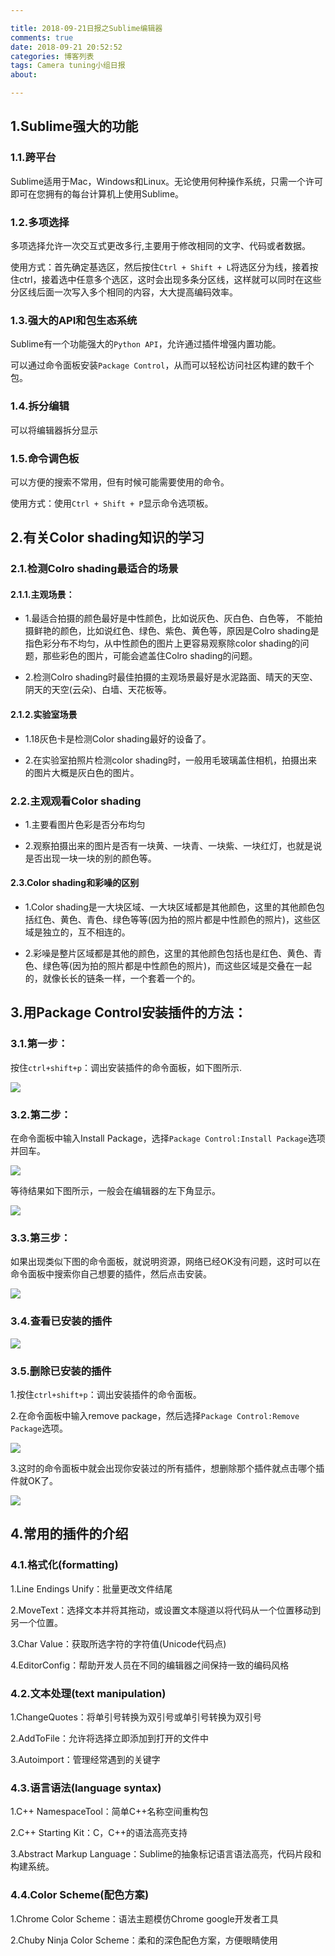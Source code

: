 ```yaml
---

title: 2018-09-21日报之Sublime编辑器
comments: true
date: 2018-09-21 20:52:52
categories: 博客列表
tags: Camera tuning小组日报
about:

---
```



## 1.Sublime强大的功能

### 1.1.跨平台

Sublime适用于Mac，Windows和Linux。无论使用何种操作系统，只需一个许可即可在您拥有的每台计算机上使用Sublime。

### 1.2.多项选择

多项选择允许一次交互式更改多行,主要用于修改相同的文字、代码或者数据。

使用方式：首先确定基选区，然后按住`Ctrl + Shift + L`将选区分为线，接着按住ctrl，接着选中任意多个选区，这时会出现多条分区线，这样就可以同时在这些分区线后面一次写入多个相同的内容，大大提高编码效率。

### 1.3.强大的API和包生态系统

Sublime有一个功能强大的`Python API`，允许通过插件增强内置功能。

可以通过命令面板安装`Package Control`，从而可以轻松访问社区构建的数千个包。

### 1.4.拆分编辑

可以将编辑器拆分显示

### 1.5.命令调色板

可以方便的搜索不常用，但有时候可能需要使用的命令。

使用方式：使用`Ctrl + Shift + P`显示命令选项板。

## 2.有关Color shading知识的学习

### 2.1.检测Colro shading最适合的场景

#### 2.1.1.主观场景：

* 1.最适合拍摄的颜色最好是中性颜色，比如说灰色、灰白色、白色等， 不能拍摄鲜艳的颜色，比如说红色、绿色、紫色、黄色等，原因是Colro shading是指色彩分布不均匀，从中性颜色的图片上更容易观察除color shading的问题，那些彩色的图片，可能会遮盖住Colro shading的问题。

* 2.检测Colro shading时最佳拍摄的主观场景最好是水泥路面、晴天的天空、阴天的天空(云朵)、白墙、天花板等。

#### 2.1.2.实验室场景

* 1.18灰色卡是检测Color shading最好的设备了。

* 2.在实验室拍照片检测color shading时，一般用毛玻璃盖住相机，拍摄出来的图片大概是灰白色的图片。

### 2.2.主观观看Color shading

* 1.主要看图片色彩是否分布均匀

* 2.观察拍摄出来的图片是否有一块黄、一块青、一块紫、一块红灯，也就是说是否出现一块一块的别的颜色等。

#### 2.3.Color shading和彩噪的区别

* 1.Color shading是一大块区域、一大块区域都是其他颜色，这里的其他颜色包括红色、黄色、青色、绿色等等(因为拍的照片都是中性颜色的照片)，这些区域是独立的，互不相连的。

* 2.彩噪是整片区域都是其他的颜色，这里的其他颜色包括也是红色、黄色、青色、绿色等(因为拍的照片都是中性颜色的照片)，而这些区域是交叠在一起的，就像长长的链条一样，一个套着一个的。

## 3.用Package Control安装插件的方法：

### 3.1.第一步：

按住`ctrl+shift+p`：调出安装插件的命令面板，如下图所示.

![ ](https://www.cnblogs.com/images/cnblogs_com/cliy-10/1299108/o_63.png)

### 3.2.第二步：

在命令面板中输入Install Package，选择`Package Control:Install Package`选项并回车。

![ ](https://www.cnblogs.com/images/cnblogs_com/cliy-10/1299108/o_66.png)

等待结果如下图所示，一般会在编辑器的左下角显示。

![ ](https://www.cnblogs.com/images/cnblogs_com/cliy-10/1299108/o_64.png)

### 3.3.第三步：

如果出现类似下图的命令面板，就说明资源，网络已经OK没有问题，这时可以在命令面板中搜索你自己想要的插件，然后点击安装。

![ ](https://www.cnblogs.com/images/cnblogs_com/cliy-10/1299108/o_65.png)

### 3.4.查看已安装的插件

![ ](https://www.cnblogs.com/images/cnblogs_com/cliy-10/1299108/o_67.png)

### 3.5.删除已安装的插件

1.按住`ctrl+shift+p`：调出安装插件的命令面板。

2.在命令面板中输入remove package，然后选择`Package Control:Remove Package`选项。

![ ](https://www.cnblogs.com/images/cnblogs_com/cliy-10/1299108/o_68.png)

3.这时的命令面板中就会出现你安装过的所有插件，想删除那个插件就点击哪个插件就OK了。

![ ](https://www.cnblogs.com/images/cnblogs_com/cliy-10/1299108/o_71.png)

## 4.常用的插件的介绍

### 4.1.格式化(formatting)

1.Line Endings Unify：批量更改文件结尾

2.MoveText：选择文本并将其拖动，或设置文本隧道以将代码从一个位置移动到另一个位置。

3.Char Value：获取所选字符的字符值(Unicode代码点)

4.EditorConfig：帮助开发人员在不同的编辑器之间保持一致的编码风格

### 4.2.文本处理(text manipulation)

1.ChangeQuotes：将单引号转换为双引号或单引号转换为双引号

2.AddToFile：允许将选择立即添加到打开的文件中

3.Autoimport：管理经常遇到的关键字

### 4.3.语言语法(language syntax)

1.C++ NamespaceTool：简单C++名称空间重构包

2.C++ Starting Kit：C，C++的语法高亮支持

3.Abstract Markup Language：Sublime的抽象标记语言语法高亮，代码片段和构建系统。

### 4.4.Color Scheme(配色方案)

1.Chrome Color Scheme：语法主题模仿Chrome google开发者工具

2.Chuby Ninja Color Scheme：柔和的深色配色方案，方便眼睛使用
